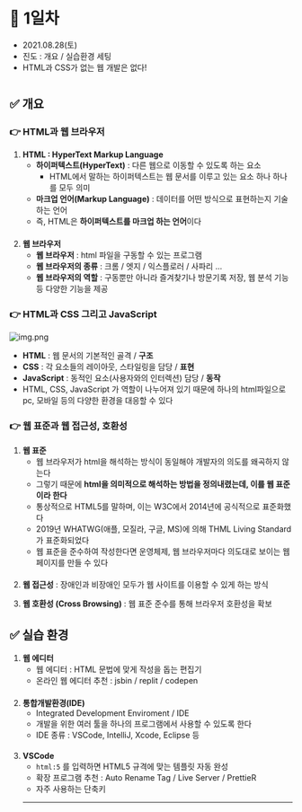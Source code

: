 # 📌 1일차 
- 2021.08.28(토)
- 진도 : 개요 / 실습환경 세팅
- HTML과 CSS가 없는 웹 개발은 없다!

#

## ✅ 개요
### 👉 HTML과 웹 브라우저
1. **HTML : HyperText Markup Language**
    - **하이퍼텍스트(HyperText)** : 다른 웹으로 이동할 수 있도록 하는 요소
      - HTML에서 말하는 하이퍼텍스트는 웹 문서를 이루고 있는 요소 하나 하나를 모두 의미
    - **마크업 언어(Markup Language)** : 데이터를 어떤 방식으로 표현하는지 기술하는 언어
    - 즉, HTML은 **하이퍼텍스트를 마크업 하는 언어**이다
####    
2. **웹 브라우저**
    - **웹 브라우저** : html 파일을 구동할 수 있는 프로그램
    - **웹 브라우저의 종류** : 크롬 / 엣지 / 익스플로러 / 사파리 … 
    - **웹 브라우저의 역할** : 구동뿐만 아니라 즐겨찾기나 방문기록 저장, 웹 분석 기능 등 다양한 기능을 제공
    
### 👉 HTML과 CSS 그리고 JavaScript
![img.png](img.png)
- **HTML** : 웹 문서의 기본적인 골격 / **구조**
- **CSS** : 각 요소들의 레이아웃, 스타일링을 담당 / **표현**
- **JavaScript** : 동적인 요소(사용자와의 인터렉션) 담당 / **동작**
- HTML, CSS, JavaScript 가 역할이 나누어져 있기 때문에 하나의 html파일으로 pc, 모바일 등의 다양한 환경을 대응할 수 있다

### 👉 웹 표준과 웹 접근성, 호환성
1. **웹 표준**
    - 웹 브라우저가 html을 해석하는 방식이 동일해야 개발자의 의도를 왜곡하지 않는다
    - 그렇기 때문에 **html을 의미적으로 해석하는 방법을 정의내렸는데, 이를 웹 표준이라 한다**
    - 통상적으로 HTML5를 말하며, 이는 W3C에서 2014년에 공식적으로 표준화했다
    - 2019년 WHATWG(애플, 모질라, 구글, MS)에 의해 THML Living Standard가 표준화되었다
    - 웹 표준을 준수하여 작성한다면 운영체제, 웹 브라우저마다 의도대로 보이는 웹 페이지를 만들 수 있다
####
2. **웹 접근성** : 장애인과 비장애인 모두가 웹 사이트를 이용할 수 있게 하는 방식

3. **웹 호환성 (Cross Browsing)** : 웹 표준 준수를 통해 브라우저 호환성을 확보 <br>



## ✅ 실습 환경
1. **웹 에디터**
    - 웹 에디터 : HTML 문법에 맞게 작성을 돕는 편집기
    - 온라인 웹 에디터 추천 : jsbin / replit / codepen 
####
2. **통합개발환경(IDE)**
    - Integrated Development Enviroment / IDE
    - 개발을 위한 여러 툴을 하나의 프로그램에서 사용할 수 있도록 한다
    - IDE 종류 : VSCode, IntelliJ, Xcode, Eclipse 등
####
3. **VSCode**
    - `html:5` 를 입력하면 HTML5 규격에 맞는 템플릿 자동 완성
    - 확장 프로그램 추천 : Auto Rename Tag / Live Server / PrettieR
    - 자주 사용하는 단축키
    ---------



